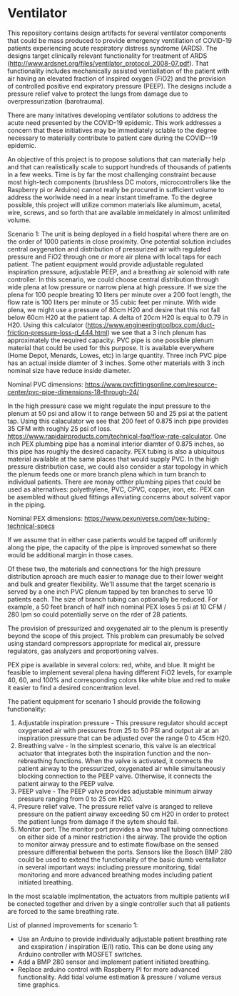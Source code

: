 # Ventilator
This repository contains design artifacts for several ventilator components that could be mass produced to provide emergency ventillation of COVID-19 patients experiencing acute respiratory distress syndrome (ARDS). The designs target clinically relevant functionality for treatment of ARDS (http://www.ardsnet.org/files/ventilator_protocol_2008-07.pdf). That functionality includes mechanically assisted ventiallation of the patient with air having an elevated fraction of inspired oxygen (FiO2) and the provision of controlled positive end expiratory pressure (PEEP). The designs include a pressure relief valve to protect the lungs from damage due to overpressurization (barotrauma).

There are many initatives developing ventilator solutions to address the acute need presented by the COVID-19 epidemic. This work addresses a concern that these initiatives may be immediately sclable to the degree necessary to materially contribute to patient care during the COVID--19 epidemic.

An objective of this project is to propose solutions that can materially help and that can realistically scale to support hundreds of thousands of patients in a few weeks. Time is by far the most challenging constraint because most high-tech components (brushless DC motors, microcontrollers like the Raspberry pi or Arduino) cannot really be procured in sufficient volume to address the worlwide need in a near instant timeframe. To the degree possible, this project will utilize common materials like alumimum, acetal, wire, screws, and so forth that are available immeidately in almost unlimited volume.

Scenario 1: The unit is being deployed in a field hospital where there are on the order of 1000 patients in close proximity. One potential solution includes central oxygenation and distribution of pressurized air with regulated pressure and FiO2 through one or more air plena with local taps for each patient. The patient equipment would provide adjustable regulated inspiration pressure, adjustable PEEP, and a breathing air solenoid with rate controller.
In this scenario, we could choose central distribution through wide plena at low pressure or narrow plena at high pressure. If we size the plena for 100 people breating 10 liters per minute over a 200 foot length, the flow rate is 100 liters per minute or 35 cubic feet per minute. With wide plena, we might use a pressure of 80cm H20 and desire that this not fall below 60cm H20 at the patient tap. A delta of 20cm H20 is equal to 0.79 in H20. Using this calculator (https://www.engineeringtoolbox.com/duct-friction-pressure-loss-d_444.html) we see that a 3 inch plenum has approximately the required capacity. PVC pipe is one possible plenum material that could be used for this purpose. It is available everywhere (Home Depot, Menards, Lowes, etc) in large quantity. Three inch PVC pipe has an actual inside diamter of 3 inches. Some other materials with 3 inch nominal size have reduce inside diameter.

Nominal PVC dimensions: https://www.pvcfittingsonline.com/resource-center/pvc-pipe-dimensions-18-through-24/

In the high pressure case we might regulate the input pressure to the plenum at 50 psi and allow it to range between 50 and 25 psi at the patient tap. Using this calaculator we see that 200 feet of 0.875 inch pipe provides 35 CFM with roughly 25 psi of loss. https://www.rapidairproducts.com/technical-faq/flow-rate-calculator. One inch PEX plumbing pipe has a nominal interior diamter of 0.875 inches, so this pipe has roughly the desired capacity. PEX tubing is also a ubiquitous material available at the same places that would supply PVC. In the high pressure distribution case, we could also consider a star topology in which the plenum feeds one or more branch plena which in turn branch to individual patients. There are monay otther plumbing pipes that could be used as alternatives: polyethylene, PVC, CPVC, copper, iron, etc. PEX can be asembled without glued fittings alleviating concerns about solvent vapor in the piping.

Nominal PEX dimensions: https://www.pexuniverse.com/pex-tubing-technical-specs

If we assume that in either case patients would be tapped off uniformly along the pipe, the capacity of the pipe is improved somewhat so there would be additional margin in those cases.

Of these two, the materials and connections for the high pressure distribution aproach are much easier to manage due to their lower weight and bulk and greater flexibility. We'll assume that the target scenario is served by a one inch PVC plenum tapped by ten branches to serve 10 patients each. The size of branch tubing can optionally be reduced. For example, a 50 feet branch of half inch nominal PEX loses 5 psi at 10 CFM / 280 lpm so could potentially serve on the rder of 28 patients.

The provision of pressurized and oxygenated air to the plenum is presently beyond the scope of this project. This problem can presumably be solved using standard compressors appropriate for medical air, pressure regulators, gas analyzers and proportioning valves.

PEX pipe is available in several colors: red, white, and blue. It might be feasible to implement several plena having different FiO2 levels, for example 40, 60, and 100% and corresponding colors like white blue and red to make it easier to find a desired concentration level.

The patient equipment for scenario 1 should provide the following functionality:

1) Adjustable inspiration pressure - This pressure regulator should accept oxygenated air with pressures from 25 to 50 PSI and output air at an inspiration pressure that can be adjusted over the range 0 to 45cm H20.
2) Breathing valve - In the simplest scenario, this valve is an electrical actuator that integrates both the inspiration function and the non-rebreathing functions. When the valve is activated, it connects the patient airway to the pressurized, oxygenated air while simultaneously blocking connection to the PEEP valve. Otherwise, it connects the patient airway to the PEEP valve.
3) PEEP valve - The PEEP valve provides adjustable minimum airway pressure ranging from 0 to 25 cm H20.
4) Presure relief valve. The pressure relief valve is aranged to relieve pressure on the patient airway exceeding 50 cm H20 in order to protect the patient lungs from damage if the sytem should fail.
5) Monitor port. The monitor port provides a two small tubing connections on either side of a minor restriction i the airway. The provide the option to monitor airway pressure and to estimate flow/base on the sensed pressure differential between the ports. Sensors like the Bosch BMP 280 could be used to extend the functionality of the basic dumb ventallator in several important ways: including pressure monitoring, tidal monitoring and more advanced breathing modes including patient initiated breathing.

In the most scalable implmentation, the actuators from multiple patients will be conected together and driven by a single controller such that all patients are forced to the same breathing rate. 

List of planned improvements for scenario 1:
* Use an Arduino to provide individually adjustable patient breathing rate and exspiration / inspiration (E/I) ratio. This can be done using any Arduino controller with MOSFET switches.
* Add a BMP 280 sensor and implement patient initiated breathing.
* Replace arduino control with Raspberry PI for more advanced functionality. Add tidal volume estimation & pressure / volume versus time graphics.

